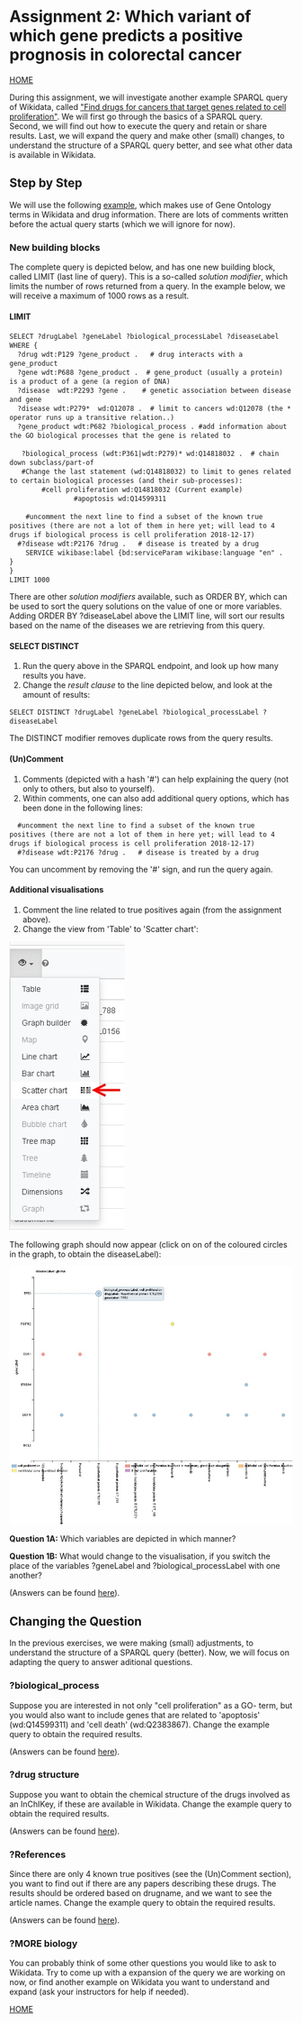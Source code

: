 Assignment 2: Which variant of which gene predicts a positive prognosis in colorectal cancer
=================

[HOME](https://bigcat-um.github.io/SPARQLTutorialBioSB2019/)

During this assignment, we will investigate another example SPARQL query of Wikidata, called ["Find drugs for cancers that target genes related to cell proliferation"](https://www.wikidata.org/wiki/Wikidata:SPARQL_query_service/queries/examples#Find_drugs_for_cancers_that_target_genes_related_to_cell_proliferation). We will first go through the basics of a SPARQL query. Second, we will find out how to execute the query and retain or share results. Last, we will expand the query and make other (small) changes, to understand the structure of a SPARQL query better, and see what other data is available in Wikidata.

## Step by Step

We will use the following [example](https://www.wikidata.org/wiki/Wikidata:SPARQL_query_service/queries/examples#Find_drugs_for_cancers_that_target_genes_related_to_cell_proliferation), which makes use of Gene Ontology terms in Wikidata and drug information. There are lots of comments written before the actual query starts (which we will ignore for now).

### New building blocks
The complete query is depicted below, and has one new building block, called LIMIT (last line of query). This is a so-called _solution modifier_, which limits the number of rows returned from a query. In the example below, we will receive a maximum of 1000 rows as a result.

#### LIMIT
```SPARQL
SELECT ?drugLabel ?geneLabel ?biological_processLabel ?diseaseLabel
WHERE {
  ?drug wdt:P129 ?gene_product .   # drug interacts with a gene_product
  ?gene wdt:P688 ?gene_product .  # gene_product (usually a protein) is a product of a gene (a region of DNA)
  ?disease	wdt:P2293 ?gene .    # genetic association between disease and gene
  ?disease wdt:P279*  wd:Q12078 .  # limit to cancers wd:Q12078 (the * operator runs up a transitive relation..)
  ?gene_product wdt:P682 ?biological_process . #add information about the GO biological processes that the gene is related to 
  
   ?biological_process (wdt:P361|wdt:P279)* wd:Q14818032 .  # chain down subclass/part-of
   #Change the last statement (wd:Q14818032) to limit to genes related to certain biological processes (and their sub-processes):
  		#cell proliferation wd:Q14818032 (Current example)
                #apoptosis wd:Q14599311

    #uncomment the next line to find a subset of the known true positives (there are not a lot of them in here yet; will lead to 4 drugs if biological process is cell proliferation 2018-12-17)
  #?disease wdt:P2176 ?drug . 	# disease is treated by a drug
  	SERVICE wikibase:label {bd:serviceParam wikibase:language "en" .	}
}
LIMIT 1000
```

There are other _solution modifiers_ available, such as ORDER BY, which can be used to sort the query solutions on the value of one or more variables. Adding ORDER BY ?diseaseLabel above the LIMIT line, will sort our results based on the name of the diseases we are retrieving from this query.

#### SELECT DISTINCT

1. Run the query above in the SPARQL endpoint, and look up how many results you have.
1. Change the _result clause_ to the line depicted below, and look at the amount of results:

```SPARQL
SELECT DISTINCT ?drugLabel ?geneLabel ?biological_processLabel ?diseaseLabel
```

The DISTINCT modifier removes duplicate rows from the query results.

#### (Un)Comment

1. Comments (depicted with a hash '#') can help explaining the query (not only to others, but also to yourself).
1. Within comments, one can also add additional query options, which has been done in the following lines:

```SPARQL
  #uncomment the next line to find a subset of the known true positives (there are not a lot of them in here yet; will lead to 4 drugs if biological process is cell proliferation 2018-12-17)
  #?disease wdt:P2176 ?drug . 	# disease is treated by a drug
```
You can uncomment by removing the '#' sign, and run the query again.

#### Additional visualisations

1. Comment the line related to true positives again (from the assignment above).
1. Change the view from 'Table' to 'Scatter chart':

![Select Scatter Chart](../Images/Scatter_chart_example2.jpg)

The following graph should now appear (click on on of the coloured circles in the graph, to obtain the diseaseLabel):

![Select Scatter Chart](../Images/Scatter_chart_visualisation_example2.JPG)


**Question 1A:** Which variables are depicted in which manner? 

**Question 1B:** What would change to the visualisation, if you switch the place of the variables ?geneLabel and  ?biological_processLabel with one another?

(Answers can be found [here](../Answers/AnswersAssignment2.md)). 


## Changing the Question

In the previous exercises, we were making (small) adjustments, to understand the structure of a SPARQL query (better). Now, we will focus on adapting the query to answer aditional questions.

### ?biological_process

Suppose you are interested in not only "cell proliferation" as a GO- term, but you would also want to include genes that are related to 'apoptosis' (wd:Q14599311) and 'cell death' (wd:Q2383867). Change the example query to obtain the required results.

(Answers can be found [here](../Answers/AnswersAssignment2.md)). 


### ?drug structure

Suppose you want to obtain the chemical structure of the drugs involved as an InChIKey, if these are available in Wikidata. Change the example query to obtain the required results.

(Answers can be found [here](../Answers/AnswersAssignment2.md)). 

### ?References

Since there are only 4 known true positives (see the (Un)Comment section), you want to find out if there are any papers describing these drugs. The results should be ordered based on drugname, and we want to see the article names. Change the example query to obtain the required results.

(Answers can be found [here](../Answers/AnswersAssignment2.md)). 


### ?MORE biology

You can probably think of some other questions you would like to ask to Wikidata. Try to come up with a expansion of the query we are working on now, or find another example on Wikidata you want to understand and expand (ask your instructors for help if needed).

[HOME](https://bigcat-um.github.io/SPARQLTutorialBioSB2019/)
